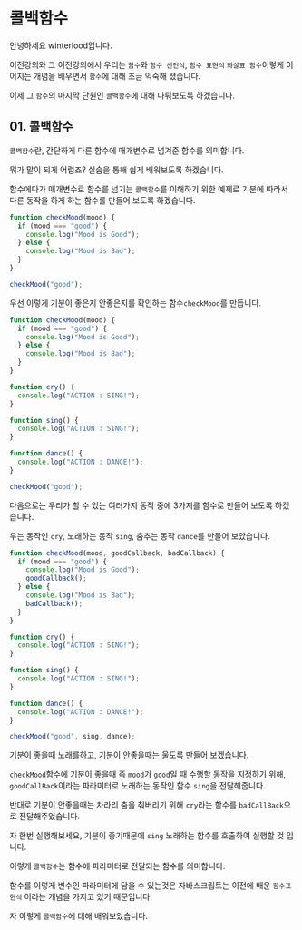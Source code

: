 # 콜백함수

안녕하세요 winterlood입니다.

이전강의와 그 이전강의에서 우리는 `함수`와 `함수 선언식`, `함수 표현식` `화살표 함수`이렇게 이어지는 개념을 배우면서 `함수`에 대해 조금 익숙해 졌습니다.

이제 그 `함수`의 마지막 단원인 `콜백함수`에 대해 다뤄보도록 하겠습니다.

## 01. 콜백함수

`콜백함수`란, 간단하게 다른 함수에 매개변수로 넘겨준 함수를 의미합니다.

뭐가 말이 되게 어렵죠? 실습을 통해 쉽게 배워보도록 하겠습니다.

함수에다가 매개변수로 함수를 넘기는 `콜백함수`를 이해하기 위한 예제로 기분에 따라서 다른 동작을 하게 하는 함수를 만들어 보도록 하겠습니다.

```javascript
function checkMood(mood) {
  if (mood === "good") {
    console.log("Mood is Good");
  } else {
    console.log("Mood is Bad");
  }
}

checkMood("good");
```

우선 이렇게 기분이 좋은지 안좋은지를 확인하는 함수`checkMood`를 만듭니다.

```javascript
function checkMood(mood) {
  if (mood === "good") {
    console.log("Mood is Good");
  } else {
    console.log("Mood is Bad");
  }
}

function cry() {
  console.log("ACTION : SING!");
}

function sing() {
  console.log("ACTION : SING!");
}

function dance() {
  console.log("ACTION : DANCE!");
}

checkMood("good");
```

다음으로는 우리가 할 수 있는 여러가지 동작 중에 3가지를 함수로 만들어 보도록 하겠습니다.

우는 동작인 `cry`, 노래하는 동작 `sing`, 춤추는 동작 `dance`를 만들어 보았습니다.

```javascript
function checkMood(mood, goodCallback, badCallback) {
  if (mood === "good") {
    console.log("Mood is Good");
    goodCallback();
  } else {
    console.log("Mood is Bad");
    badCallback();
  }
}

function cry() {
  console.log("ACTION : SING!");
}

function sing() {
  console.log("ACTION : SING!");
}

function dance() {
  console.log("ACTION : DANCE!");
}

checkMood("good", sing, dance);
```

기분이 좋을때 노래를하고, 기분이 안좋을때는 울도록 만들어 보겠습니다.

`checkMood`함수에 기분이 좋을때 즉 `mood`가 `good`일 때 수행할 동작을 지정하기 위해, `goodCallBack`이라는 파라미터로 노래하는 동작인 함수 `sing`을 전달해줍니다.

반대로 기분이 안좋을때는 차라리 춤을 춰버리기 위해 `cry`라는 함수를 `badCallBack`으로 전달해주었습니다.

자 한번 실행해보세요, 기분이 좋기때문에 `sing` 노래하는 함수를 호출하여 실행할 것 입니다.

이렇게 `콜백함수`는 함수에 파라미터로 전달되는 함수를 의미합니다.

함수를 이렇게 변수인 파라미터에 담을 수 있는것은 자바스크립트는 이전에 배운 `함수표현식` 이라는 개념을 가지고 있기 때문입니다.

자 이렇게 `콜백함수`에 대해 배워보았습니다.

